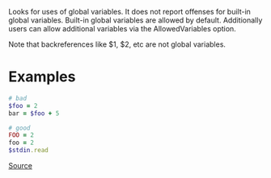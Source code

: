 
Looks for uses of global variables.
It does not report offenses for built-in global variables.
Built-in global variables are allowed by default. Additionally
users can allow additional variables via the AllowedVariables option.

Note that backreferences like $1, $2, etc are not global variables.

# Examples

```ruby
# bad
$foo = 2
bar = $foo + 5

# good
FOO = 2
foo = 2
$stdin.read
```

[Source](http://www.rubydoc.info/gems/rubocop/RuboCop/Cop/Style/GlobalVars)